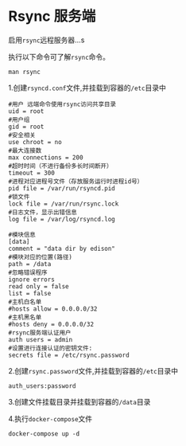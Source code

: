 # Rsync 服务端

启用`rsync`远程服务器...s

执行以下命令可了解`rsync`命令。
```shell
man rsync
```


1.创建`rsyncd.conf`文件,并挂载到容器的`/etc`目录中

```editorconfig
#用户 远端命令使用rsync访问共享目录
uid = root
#用户组
gid = root
#安全相关
use chroot = no
#最大连接数
max connections = 200
#超时时间（不进行备份多长时间断开）
timeout = 300
#进程对应进程号文件（存放服务运行时进程id号）
pid file = /var/run/rsyncd.pid
#锁文件
lock file = /var/run/rsync.lock
#日志文件，显示出错信息
log file = /var/log/rsyncd.log

#模块信息
[data]
comment = "data dir by edison"
#模块对应的位置(路径)
path = /data
#忽略错误程序
ignore errors
read only = false
list = false
#主机白名单
#hosts allow = 0.0.0.0/32
#主机黑名单
#hosts deny = 0.0.0.0/32
#rsync服务端认证用户
auth users = admin
#设置进行连接认证的密钥文件:
secrets file = /etc/rsync.password
```

2.创建`rsync.password`文件,并挂载到容器的`/etc`目录中
```textmate
auth_users:password
```

3.创建文件挂载目录并挂载到容器的`/data`目录

4.执行`docker-compose`文件

```shell script
docker-compose up -d
```